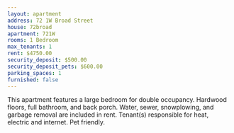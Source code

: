 ```yaml
---
layout: apartment
address: 72 1W Broad Street
house: 72broad
apartment: 721W
rooms: 1 Bedroom
max_tenants: 1
rent: $4750.00
security_deposit: $500.00
security_deposit_pets: $600.00
parking_spaces: 1
furnished: false
---
```


This apartment features a large bedroom for double occupancy. Hardwood floors,
full bathroom, and back porch. Water, sewer, snowplowing, and garbage removal are
included in rent. Tenant(s) responsible for heat, electric and internet. Pet friendly.

